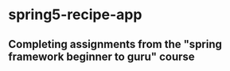 # spring5-recipe-app

<h2>Completing assignments from the "spring framework beginner to guru" course<h2>
